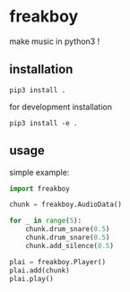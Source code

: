 # freakboy
make music in python3 !

## installation

`pip3 install .`

for development installation

`pip3 install -e .`

## usage

simple example:

```python
import freakboy

chunk = freakboy.AudioData()

for _ in range(5):
    chunk.drum_snare(0.5)
    chunk.drum_snare(0.5)
    chunk.add_silence(0.5)

plai = freakboy.Player()
plai.add(chunk)
plai.play()
```
